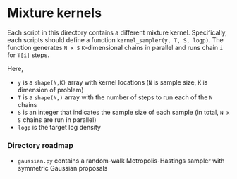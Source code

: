 # Mixture kernels

Each script in this directory contains a different mixture kernel. Specifically, each scripts should define a function `kernel_sampler(y, T, S, logp)`. The function generates `N x S` `K`-dimensional chains in parallel and runs chain `i` for `T[i]` steps.

Here,
* `y` is a `shape(N,K)` array with kernel locations (`N` is sample size, `K` is dimension of problem)
* `T` is a `shape(N,)` array with the number of steps to run each of the `N` chains
* `S` is an integer that indicates the sample size of each sample (in total, `N x S` chains are run in parallel)
* `logp` is the target log density

### Directory roadmap
* `gaussian.py` contains a random-walk Metropolis-Hastings sampler with symmetric Gaussian proposals
